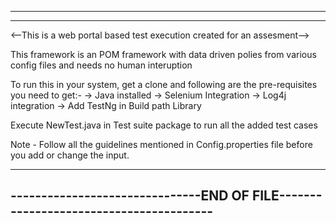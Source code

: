 -----------------------------------------------------------------------------
-----------------------------------------------------------------------------
<--This is a web portal based test execution created for an assesment-->

This framework is an POM framework with data driven polies from various config files and needs no human interuption

To run this in your system, get a clone and following are the pre-requisites you need to get:-
-> Java installed
-> Selenium Integration
-> Log4j integration
-> Add TestNg in Build path Library


Execute NewTest.java in Test suite package to run all the added test cases

Note - Follow all the guidelines mentioned in Config.properties file before you add or change the input.

----------------------------------------------------------------------------------
-------------------------------END OF FILE----------------------------------------
----------------------------------------------------------------------------------
